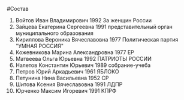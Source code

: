 #Состав
1. Войтов Иван Владимирович 1992 За женщин России
2. Зайцева Екатерина Сергеевна 1991 представительный орган муниципального образования
3. Кириллова Вероника Вячеславовна 1977 Политическая партия \"УМНАЯ РОССИЯ\"
4. Кожевникова Марина Александровна 1977 ЕР
5. Матвеева Ольга Юрьевна 1992 ПАТРИОТЫ РОССИИ
6. Налетов Константин Юрьевич 1989 собрание-учеба
7. Петров Юрий Аркадьевич 1961 ЯБЛОКО
8. Петунина Нина Васильевна 1952 СР
9. Шитова Ксения Вячеславовна 1991 ЛДПР
10. Юрченко Максим Игоревич 1991 КПРФ
